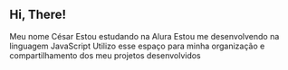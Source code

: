## Hi, There!
Meu nome César
Estou estudando na Alura
Estou me desenvolvendo na linguagem JavaScript
Utilizo esse espaço para minha organização e compartilhamento dos meu projetos desenvolvidos
